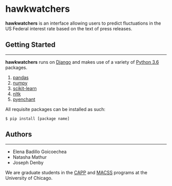 # hawkwatchers

__hawkwatchers__ is an interface allowing users to predict fluctuations in the US Federal interest rate based on the text of press releases.

## Getting Started
---
__hawkwatchers__ runs on [Django](https://www.djangoproject.com/) and makes use of a variety of [Python 3.6](https://docs.python.org/3/) packages.

1. [pandas](https://pandas.pydata.org/)
2. [numpy](http://www.numpy.org/)
3. [scikit-learn](http://scikit-learn.org/)
4. [nltk](http://www.nltk.org/)
5. [pyenchant](https://github.com/rfk/pyenchant)

All requisite packages can be installed as such:
```
$ pip install [package name]
```


## Authors
---
- Elena Badillo Goicoechea
- Natasha Mathur
- Joseph Denby

We are graduate students in the [CAPP](https://capp.uchicago.edu/) and [MACSS](https://macss.uchicago.edu/) programs at the University of Chicago. 
